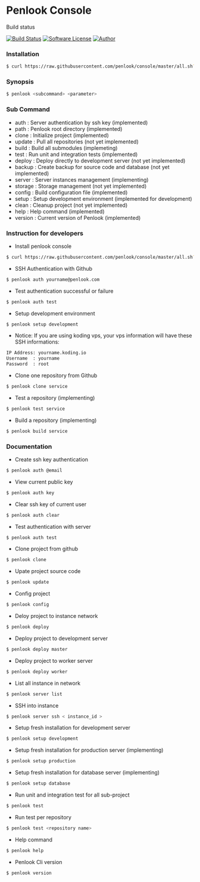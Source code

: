 # Penlook Console

Build status

[![Build Status](https://travis-ci.org/penlook/console.svg?branch=master)](https://travis-ci.org/penlook/console) [![Software License](https://img.shields.io/badge/license-GNU-blue.svg?style=flat)](LICENSE.md) [![Author](http://img.shields.io/badge/author-penlook-red.svg?style=flat)](https://github.com/penlook)

### Installation

```bash
$ curl https://raw.githubusercontent.com/penlook/console/master/all.sh?$(date +%s) | sh
```

### Synopsis

```bash
$ penlook <subcommand> <parameter>
```

### Sub Command

+ auth     : Server authentication by ssh key (implemented)
+ path	   : Penlook root directory (implemented)
+ clone    : Initialize project (implemented)
+ update   : Pull all repositories (not yet implemented)
+ build    : Build all submodules  (implemeting)
+ test     : Run unit and integration tests (implemented)
+ deploy   : Deploy directly to development server (not yet implemented)
+ backup   : Create backup for source code and database (not yet implemented)
+ server   : Server instances management (implementing)
+ storage  : Storage management (not yet implemented)
+ config   : Build configuration file (implemented)
+ setup    : Setup development environment (implemented for development)
+ clean    : Cleanup project (not yet implemented)
+ help     : Help command (implemented)
+ version  : Current version of Penlook (implemented)

### Instruction for developers

+ Install penlook console
```bash
$ curl https://raw.githubusercontent.com/penlook/console/master/all.sh?$(date +%s) | sh
```

+ SSH Authentication with Github
```bash
$ penlook auth yourname@penlook.com
```

+ Test authentication successful or failure
```bash
$ penlook auth test
```

+ Setup development environment
```bash
$ penlook setup development
```

+ Notice: If you are using koding vps, your vps information will have these SSH informations:
```bash
IP Address: yourname.koding.io
Username  : yourname
Password  : root
```

+ Clone one repository from Github
```bash
$ penlook clone service
```

+ Test a repository (implementing)
```bash
$ penlook test service
```

+ Build a repository (implementing)
```bash
$ penlook build service
```

### Documentation

+ Create ssh key authentication
```bash
$ penlook auth @email
```

+ View current public key
```bash
$ penlook auth key
```

+ Clear ssh key of current user
```bash
$ penlook auth clear
```

+ Test authentication with server
```bash
$ penlook auth test
```

+ Clone project from github
```bash
$ penlook clone
```

+ Upate project source code
```bash
$ penlook update
```

+ Config project
```bash
$ penlook config
```

+ Deloy project to instance network
```bash
$ penlook deploy
```

+ Deploy project to development server
```bash
$ penlook deploy master
```

+ Deploy project to worker server
```bash
$ penlook deploy worker
```

+ List all instance in network
```bash
$ penlook server list
```

+ SSH into instance
```bash
$ penlook server ssh < instance_id >
```

+ Setup fresh installation for development server
```bash
$ penlook setup development
```

+ Setup fresh installation for production server (implementing)
```bash
$ penlook setup production
```

+ Setup fresh installation for database server (implementing)
```bash
$ penlook setup database
```

+ Run unit and integration test for all sub-project
```bash
$ penlook test
```

+ Run test per repository
```bash
$ penlook test <repository name>
```

+ Help command
```bash
$ penlook help
```

+ Penlook Cli version
```bash
$ penlook version
```
